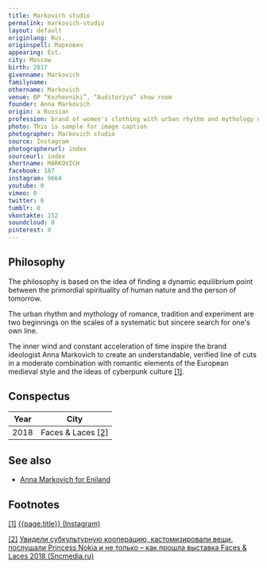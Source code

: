 ```yaml
---
title: Markovich studio
permalink: markovich-studio
layout: default
originlang: Rus.
originspell: Маркович
appearing: Est.
city: Moscow
birth: 2017
givenname: Markovich
familyname:
othername: Markovich
venue: BP “Kozhevniki”, “Аuditoriya” show room
founder: Anna Markovich
origin: a Russian
profession: brand of women's clothing with urban rhythm and mythology of romance, the Grand Prix of the contest “ “Fashionable Start Up” 2015
photo: This is sample for image caption
photographer: Markovich studio
source: Instagram
photographerurl: index
sourceurl: index
shortname: MARKOVICH
facebook: 187
instagram: 9664
youtube: 0
vimeo: 0
twitter: 0
tumblr: 0
vkontakte: 152
soundcloud: 0
pinterest: 0
---
```


## Philosophy

The philosophy is based on the idea of ​​finding a dynamic equilibrium point between the primordial spirituality of human nature and the person of tomorrow.

The urban rhythm and mythology of romance, tradition and experiment are two beginnings on the scales of a systematic but sincere search for one's own line.

The inner wind and constant acceleration of time inspire the brand ideologist Anna Markovich to create an understandable, verified line of cuts in a moderate combination with romantic elements of the European medieval style and the ideas of cyberpunk culture <span id="a1">[\[1\]](#f1)</span>.

## Сonspectus

|Year|City|
|-|-|
|2018|Faces & Laces <span id="a2">[\[2\]](#f2)</span>|

## See also

+ [Anna Markovich for Eniland](anna-markovich-for-eniland)

## Footnotes

[[1]](#a1) <span id="f1"></span> [{{page.title}} (Instagram)](https://www.instagram.com/markovichstudio/)

[[2]](#a2) <span id="f2"></span> [Увидели субкультурную кооперацию, кастомизировали вещи, послушали Princess Nokia и не только – как прошла выставка Faces & Laces 2018 (Sncmedia.ru)](https://www.instagram.com/markovichstudio/)
